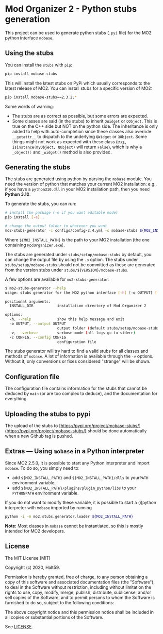 # Mod Organizer 2 - Python stubs generation

This project can be used to generate python stubs (`.pyi` file) for the MO2 python
interface `mobase`.

## Using the stubs

You can install the `stubs` with `pip`:

```bash
pip install mobase-stubs
```

This will install the latest stubs on PyPi which usually corresponds to the latest release of
MO2.
You can install stubs for a specific version of MO2:

```bash
pip install mobase-stubs==2.3.2.*
```

Some words of warning:

- The stubs are as correct as possible, but some errors are expected.
- Some classes are said (in the stubs) to inherit `QWidget` or `QObject`. This is true
  on the C++ side but NOT on the python side. The inheritance is only added to help with
  auto-completion since these classes also override `__getattr__` to dispatch to the
  underlying `QWidget` or `QObject`. Some things might not work as expected with these
  class (e.g., `isinstance(myObject, QObject)` will return `False`), which is why a
  `_object()` and `_widget()` method is also provided.

## Generating the stubs

The stubs are generated using python by parsing the `mobase` module.
You need the version of python that matches your current MO2 installation: e.g., if you
have a `python310.dll` in your MO2 installation path, then you need **Python 3.10**.

To generate the stubs, you can run:

```bash
# install the package (-e if you want editable mode)
pip install [-e] .

# change the output folder to whatever you want
mo2-stubs-generator -c configs/config-2.4.yml -o mobase-stubs ${MO2_INSTALL_PATH}
```

Where `${MO2_INSTALL_PATH}` is the path to your MO2 installation (the one
containing `ModOrganizer.exe`).

The stubs are generated under `stubs/setup/mobase-stubs` by default, you
can change the output file by using the `-o` option.
The stubs under `stubs/setup/mobase-stubs` should not be committed as these are
generated from the version stubs under `stubs/${VERSION}/mobase-stubs`.

A few options are available for `mo2-stubs-generator`:

```bash
$ mo2-stubs-generator --help
usage: stubs generator for the MO2 python interface [-h] [-o OUTPUT] [-v] [-c CONFIG] INSTALL_DIR

positional arguments:
  INSTALL_DIR           installation directory of Mod Organizer 2

options:
  -h, --help            show this help message and exit
  -o OUTPUT, --output OUTPUT
                        output folder (default stubs/setup/mobase-stubs)
  -v, --verbose         verbose mode (all logs go to stderr)
  -c CONFIG, --config CONFIG
                        configuration file
```

The stubs generator will try hard to find a valid stubs for all classes
and methods of `mobase`.
A lot of information is available through the `-v` options. Without it,
only conversions or fixes considered "strange" will be shown.

## Configuration file

The configuration file contains information for the stubs that cannot be
deduced by `main` (or are too complex to deduce), and the documentation for everything.

## Uploading the stubs to pypi

The upload of the stubs to [https://pypi.org/project/mobase-stubs/](https://pypi.org/project/mobase-stubs/)
should be done automatically when a new Github tag is pushed.

## Extras &mdash; Using `mobase` in a Python interpreter

Since MO2 2.5.0, it is possible to start any Python interpreter and import `mobase`.
To do so, you simply need to:

- add `${MO2_INSTALL_PATH}` and `${MO2_INSTALL_PATH}/dlls` to your`PATH` environment
  variable,
- add `${MO2_INSTALL_PATH}/plugins/plugin_python/libs` to your `PYTHONPATH` environment
  variable.

If you do not want to modify these variable, it is possible to start a (i)python
interpreter with `mobase` imported by running

```bash
python -i -m mo2.stubs.generator.loader ${MO2_INSTALL_PATH}
```

**Note:** Most classes in `mobase` cannot be instantiated, so this is mostly intended
for MO2 developers.

## License

The MIT License (MIT)

Copyright (c) 2020, Holt59.

Permission is hereby granted, free of charge, to any person obtaining a copy of this software and associated documentation files (the "Software"), to deal in the Software without restriction, including without limitation the rights to use, copy, modify, merge, publish, distribute, sublicense, and/or sell copies of the Software, and to permit persons to whom the Software is furnished to do so, subject to the following conditions:

The above copyright notice and this permission notice shall be included in all copies or substantial portions of the Software.

See [LICENSE](LICENSE).
